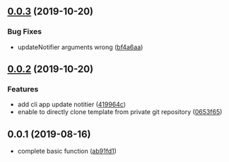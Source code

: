 ## [0.0.3](https://github.com/zenghj/saber-cli/compare/v0.0.2...v0.0.3) (2019-10-20)


### Bug Fixes

* updateNotifier arguments wrong ([bf4a6aa](https://github.com/zenghj/saber-cli/commit/bf4a6aa))

## [0.0.2](https://github.com/zenghj/saber-cli/compare/v0.0.1...v0.0.2) (2019-10-20)


### Features

* add cli app update notitier ([419964c](https://github.com/zenghj/saber-cli/commit/419964c))
* enable to directly clone template from private git repository ([0653f65](https://github.com/zenghj/saber-cli/commit/0653f65))

## 0.0.1 (2019-08-16)

* complete basic function ([ab91fd1](https://github.com/zenghj/saber-cli/commit/ab91fd1))
